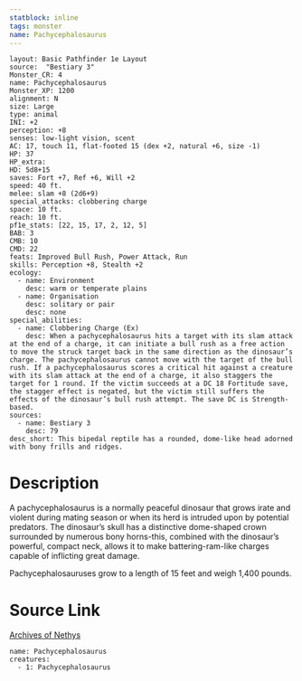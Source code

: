 ```yaml
---
statblock: inline
tags: monster
name: Pachycephalosaurus
---
```

```statblock
layout: Basic Pathfinder 1e Layout
source:  "Bestiary 3"
Monster_CR: 4
name: Pachycephalosaurus
Monster_XP: 1200
alignment: N
size: Large
type: animal
INI: +2
perception: +8
senses: low-light vision, scent
AC: 17, touch 11, flat-footed 15 (dex +2, natural +6, size -1)
HP: 37
HP_extra: 
HD: 5d8+15
saves: Fort +7, Ref +6, Will +2
speed: 40 ft.
melee: slam +8 (2d6+9)
special_attacks: clobbering charge
space: 10 ft.
reach: 10 ft.
pf1e_stats: [22, 15, 17, 2, 12, 5]
BAB: 3
CMB: 10
CMD: 22
feats: Improved Bull Rush, Power Attack, Run
skills: Perception +8, Stealth +2
ecology:
  - name: Environment
    desc: warm or temperate plains
  - name: Organisation
    desc: solitary or pair
    desc: none
special_abilities:
  - name: Clobbering Charge (Ex)
    desc: When a pachycephalosaurus hits a target with its slam attack at the end of a charge, it can initiate a bull rush as a free action to move the struck target back in the same direction as the dinosaur’s charge. The pachycephalosaurus cannot move with the target of the bull rush. If a pachycephalosaurus scores a critical hit against a creature with its slam attack at the end of a charge, it also staggers the target for 1 round. If the victim succeeds at a DC 18 Fortitude save, the stagger effect is negated, but the victim still suffers the effects of the dinosaur’s bull rush attempt. The save DC is Strength-based.
sources:
  - name: Bestiary 3
    desc: 79
desc_short: This bipedal reptile has a rounded, dome-like head adorned with bony frills and ridges.
```
# Description
A pachycephalosaurus is a normally peaceful dinosaur that grows irate and violent during mating season or when its herd is intruded upon by potential predators. The dinosaur’s skull has a distinctive dome-shaped crown surrounded by numerous bony horns-this, combined with the dinosaur’s powerful, compact neck, allows it to make battering-ram-like charges capable of inflicting great damage.

Pachycephalosauruses grow to a length of 15 feet and weigh 1,400 pounds.
# Source Link
[Archives of Nethys](https://aonprd.com/MonsterDisplay.aspx?ItemName=Pachycephalosaurus)
```encounter-table
name: Pachycephalosaurus
creatures:
  - 1: Pachycephalosaurus
```
